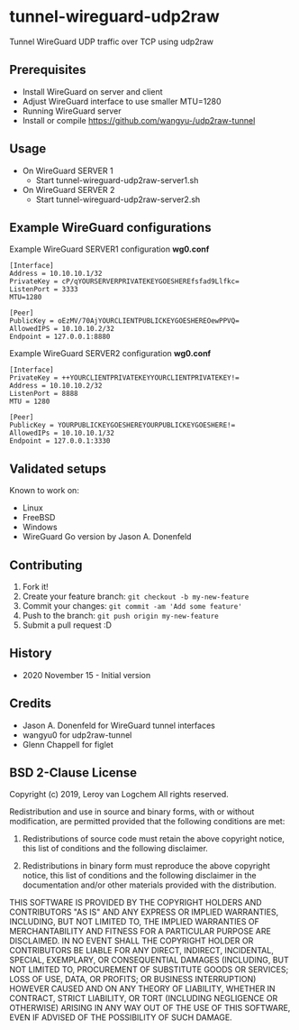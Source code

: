 # tunnel-wireguard-udp2raw
Tunnel WireGuard UDP traffic over TCP using udp2raw

## Prerequisites

* Install WireGuard on server and client
* Adjust WireGuard interface to use smaller MTU=1280
* Running WireGuard server
* Install or compile https://github.com/wangyu-/udp2raw-tunnel

## Usage

* On WireGuard SERVER 1
    * Start tunnel-wireguard-udp2raw-server1.sh
* On WireGuard SERVER 2
    * Start tunnel-wireguard-udp2raw-server2.sh
    
## Example WireGuard configurations

Example WireGuard SERVER1 configuration **wg0.conf** 

```
[Interface]
Address = 10.10.10.1/32
PrivateKey = cP/qYOURSERVERPRIVATEKEYGOESHEREfsfad9Llfkc=
ListenPort = 3333
MTU=1280

[Peer]
PublicKey = oEzMV/70AjYOURCLIENTPUBLICKEYGOESHEREOewPPVQ=
AllowedIPS = 10.10.10.2/32
Endpoint = 127.0.0.1:8880
```

Example WireGuard SERVER2 configuration **wg0.conf**

```
[Interface]
PrivateKey = ++YOURCLIENTPRIVATEKEYYOURCLIENTPRIVATEKEY!=
Address = 10.10.10.2/32
ListenPort = 8888
MTU = 1280

[Peer]
PublicKey = YOURPUBLICKEYGOESHEREYOURPUBLICKEYGOESHERE!=
AllowedIPs = 10.10.10.1/32
Endpoint = 127.0.0.1:3330
```

## Validated setups

Known to work on:

* Linux
* FreeBSD
* Windows
* WireGuard Go version by Jason A. Donenfeld

## Contributing

1. Fork it!
2. Create your feature branch: `git checkout -b my-new-feature`
3. Commit your changes: `git commit -am 'Add some feature'`
4. Push to the branch: `git push origin my-new-feature`
5. Submit a pull request :D

## History

* 2020 November 15 - Initial version

## Credits

* Jason A. Donenfeld for WireGuard tunnel interfaces
* wangyu0 for udp2raw-tunnel
* Glenn Chappell for figlet

## BSD 2-Clause License

Copyright (c) 2019, Leroy van Logchem
All rights reserved.

Redistribution and use in source and binary forms, with or without
modification, are permitted provided that the following conditions are met:

1. Redistributions of source code must retain the above copyright notice, this
   list of conditions and the following disclaimer.

2. Redistributions in binary form must reproduce the above copyright notice,
   this list of conditions and the following disclaimer in the documentation
   and/or other materials provided with the distribution.

THIS SOFTWARE IS PROVIDED BY THE COPYRIGHT HOLDERS AND CONTRIBUTORS "AS IS"
AND ANY EXPRESS OR IMPLIED WARRANTIES, INCLUDING, BUT NOT LIMITED TO, THE
IMPLIED WARRANTIES OF MERCHANTABILITY AND FITNESS FOR A PARTICULAR PURPOSE ARE
DISCLAIMED. IN NO EVENT SHALL THE COPYRIGHT HOLDER OR CONTRIBUTORS BE LIABLE
FOR ANY DIRECT, INDIRECT, INCIDENTAL, SPECIAL, EXEMPLARY, OR CONSEQUENTIAL
DAMAGES (INCLUDING, BUT NOT LIMITED TO, PROCUREMENT OF SUBSTITUTE GOODS OR
SERVICES; LOSS OF USE, DATA, OR PROFITS; OR BUSINESS INTERRUPTION) HOWEVER
CAUSED AND ON ANY THEORY OF LIABILITY, WHETHER IN CONTRACT, STRICT LIABILITY,
OR TORT (INCLUDING NEGLIGENCE OR OTHERWISE) ARISING IN ANY WAY OUT OF THE USE
OF THIS SOFTWARE, EVEN IF ADVISED OF THE POSSIBILITY OF SUCH DAMAGE.

